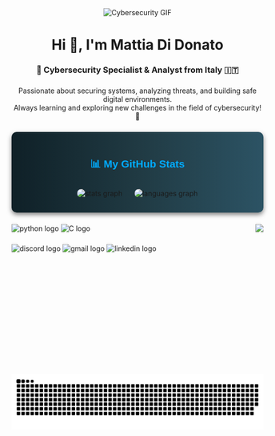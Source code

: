 <div align="center">
  <img src="https://i.giphy.com/media/v1.Y2lkPTc5MGI3NjExaTRoeGY4cXI5czQydWpva2YwdzllN3JpOGNmazdkMDJqbncxdTk2byZlcD12MV9pbnRlcm5hbF9naWZfYnlfaWQmY3Q9Zw/RbDKaczqWovIugyJmW/giphy.gif" alt="Cybersecurity GIF" width="500">
</div>

<h1 align="center">Hi 👋, I'm Mattia Di Donato</h1>
<h3 align="center">🔐 Cybersecurity Specialist & Analyst from Italy 🇮🇹</h3>

###

<div align="center">
  <p>
    Passionate about securing systems, analyzing threats, and building safe digital environments. <br />
    Always learning and exploring new challenges in the field of cybersecurity! 🚀
  </p>
</div>

###

<div align="center" style="background: linear-gradient(to right, #0f2027, #203a43, #2c5364); padding: 20px; border-radius: 10px; box-shadow: 0px 4px 10px rgba(0, 0, 0, 0.5);">
  <h2 style="color: #00aaff; font-family: Arial, sans-serif; font-weight: bold; margin-bottom: 20px;">
    📊 My GitHub Stats
  </h2>
  <img src="https://github-readme-stats.vercel.app/api?username=Mattia-didonato&hide_title=false&hide_rank=false&show_icons=true&include_all_commits=true&count_private=true&disable_animations=false&theme=blueberry&locale=en&hide_border=true" height="150" alt="stats graph" style="margin: 10px; border-radius: 10px;" />
  <img src="https://github-readme-stats.vercel.app/api/top-langs?username=mattia-didonato&locale=en&hide_title=false&layout=compact&card_width=320&langs_count=5&theme=blueberry&hide_border=true" height="150" alt="languages graph" style="margin: 10px; border-radius: 10px;" />
</div>

###

<img align="right" height="300" src="https://i.giphy.com/media/v1.Y2lkPTc5MGI3NjExOHpoazk0d2dnZHVwbzF4cGM0d2htbHV4emx4dzBkbHVmZmY3OW9keCZlcD12MV9pbnRlcm5hbF9naWZfYnlfaWQmY3Q9Zw/QvvVnSnmLeENMcsOJg/giphy.gif" />

###

<div align="left">
  <img src="https://cdn.jsdelivr.net/gh/devicons/devicon/icons/python/python-original.svg" height="100" alt="python logo"  />
  <img src="https://cdn.jsdelivr.net/gh/devicons/devicon/icons/c/c-original.svg" height="100" alt="C logo" />
</div>

###

<div align="left">
  <img src="https://img.shields.io/static/v1?message=Discord&logo=discord&label=&color=7289DA&logoColor=white&labelColor=&style=for-the-badge" height="35" alt="discord logo"  />
  <img src="https://img.shields.io/static/v1?message=Gmail&logo=gmail&label=&color=D14836&logoColor=white&labelColor=&style=for-the-badge" height="35" alt="gmail logo"  />
  <img src="https://img.shields.io/static/v1?message=LinkedIn&logo=linkedin&label=&color=0077B5&logoColor=white&labelColor=&style=for-the-badge" height="35" alt="linkedin logo"  />
</div>

###

<img src="https://raw.githubusercontent.com/mattia-didonato/mattia-didonato/output/snake.svg" alt="Snake animation" />

###
